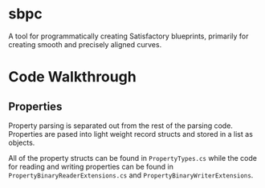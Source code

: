 # sbpc

A tool for programmatically creating Satisfactory blueprints, primarily for creating smooth and precisely aligned curves.

# Code Walkthrough

## Properties

Property parsing is separated out from the rest of the parsing code. Properties are pased into light weight record structs and stored in a list as objects.

All of the property structs can be found in `PropertyTypes.cs` while the code for reading and writing properties can be found in `PropertyBinaryReaderExtensions.cs` and `PropertyBinaryWriterExtensions`.
